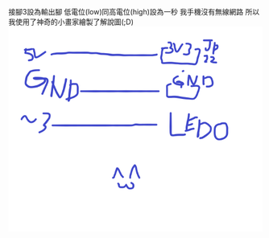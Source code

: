 接腳3設為輸出腳
低電位(low)同高電位(high)設為一秒
我手機沒有無線網路 所以我使用了神奇的小畫家繪製了解說圖(;D)
![image](https://github.com/UvularGecko2125/-/blob/master/未命名.png)
